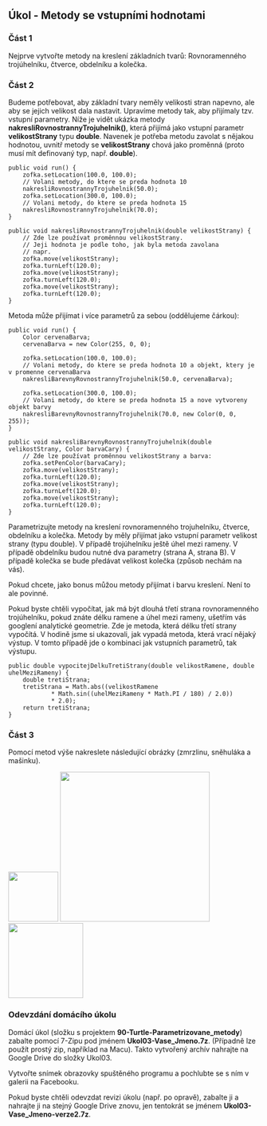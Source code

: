 Úkol - Metody se vstupními hodnotami
------------------------------------

### Část 1

Nejprve vytvořte metody na kreslení základních tvarů: Rovnoramenného trojúhelníku, čtverce, obdelníku a kolečka.

### Část 2

Budeme potřebovat, aby základní tvary neměly velikosti stran napevno, ale aby se jejich velikost dala nastavit. Upravíme
metody tak, aby přijímaly tzv. vstupní parametry. Níže je vidět ukázka metody **nakresliRovnostrannyTrojuhelnik()**,
která přijímá jako vstupní parametr **velikostStrany** typu **double**. Navenek je potřeba metodu zavolat s nějakou
hodnotou, uvnitř metody se **velikostStrany** chová jako proměnná (proto musí mít definovaný typ, např. **double**).

    public void run() {
        zofka.setLocation(100.0, 100.0);
        // Volani metody, do ktere se preda hodnota 10
        nakresliRovnostrannyTrojuhelnik(50.0);
        zofka.setLocation(300.0, 100.0);
        // Volani metody, do ktere se preda hodnota 15
        nakresliRovnostrannyTrojuhelnik(70.0);
    }

    public void nakresliRovnostrannyTrojuhelnik(double velikostStrany) {
        // Zde lze používat proměnnou velikostStrany.
        // Jeji hodnota je podle toho, jak byla metoda zavolana
        // napr.
        zofka.move(velikostStrany);
        zofka.turnLeft(120.0);
        zofka.move(velikostStrany);
        zofka.turnLeft(120.0);
        zofka.move(velikostStrany);
        zofka.turnLeft(120.0);
    }

Metoda může přijímat i více parametrů za sebou (oddělujeme čárkou):

    public void run() {
        Color cervenaBarva;
        cervenaBarva = new Color(255, 0, 0);

        zofka.setLocation(100.0, 100.0);
        // Volani metody, do ktere se preda hodnota 10 a objekt, ktery je v promenne cervenaBarva
        nakresliBarevnyRovnostrannyTrojuhelnik(50.0, cervenaBarva);

        zofka.setLocation(300.0, 100.0);
        // Volani metody, do ktere se preda hodnota 15 a nove vytvoreny objekt barvy
        nakresliBarevnyRovnostrannyTrojuhelnik(70.0, new Color(0, 0, 255));
    }

    public void nakresliBarevnyRovnostrannyTrojuhelnik(double velikostStrany, Color barvaCary) {
        // Zde lze používat proměnnou velikostStrany a barva:
        zofka.setPenColor(barvaCary);
        zofka.move(velikostStrany);
        zofka.turnLeft(120.0);
        zofka.move(velikostStrany);
        zofka.turnLeft(120.0);
        zofka.move(velikostStrany);
        zofka.turnLeft(120.0);
    }

Parametrizujte metody na kreslení rovnoramenného trojuhelníku, čtverce, obdelníku a kolečka. Metody by měly přijímat
jako vstupní parametr velikost strany (typu double). V případě trojúhelníku ještě úhel mezi rameny. V případě obdelníku
budou nutné dva parametry (strana A, strana B). V případě kolečka se bude předávat velikost kolečka (způsob nechám na
vás).

Pokud chcete, jako bonus můžou metody přijímat i barvu kreslení. Není to ale povinné.

Pokud byste chtěli vypočítat, jak má být dlouhá třetí strana rovnoramenného trojúhelníku, pokud znáte délku ramene a
úhel mezi rameny, ušetřím vás googlení analytické geometrie. Zde je metoda, která délku třetí strany vypočítá. V hodině
jsme si ukazovali, jak vypadá metoda, která vrací nějaký výstup. V tomto případě jde o kombinaci jak vstupních
parametrů, tak výstupu.

    public double vypocitejDelkuTretiStrany(double velikostRamene, double uhelMeziRameny) {
        double tretiStrana;
        tretiStrana = Math.abs((velikostRamene
                * Math.sin((uhelMeziRameny * Math.PI / 180) / 2.0))
                * 2.0);
        return tretiStrana;
    }

### Část 3

Pomocí metod výše nakreslete následující obrázky (zmrzlinu, sněhuláka a mašinku).

<img src="ukol03-zmrzlina.svg" width="100" />

<img src="ukol03-snehulak.svg" height="300" />

<img src="ukol03-lokomotiva.svg" height="150" />

### Odevzdání domácího úkolu

Domácí úkol (složku s projektem **90-Turtle-Parametrizovane_metody**) zabalte pomocí 7-Zipu pod jménem
**Ukol03-Vase_Jmeno.7z**. (Případně lze použít prostý zip, například na Macu). Takto vytvořený archív nahrajte na Google
Drive do složky Ukol03.

Vytvořte snímek obrazovky spuštěného programu a pochlubte se s ním v galerii na Facebooku.

Pokud byste chtěli odevzdat revizi úkolu (např. po opravě), zabalte ji a nahrajte ji na stejný Google Drive znovu, jen
tentokrát se jménem **Ukol03-Vase_Jmeno-verze2.7z**.
